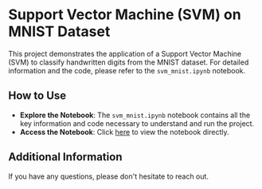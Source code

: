 # Support Vector Machine (SVM) on MNIST Dataset

This project demonstrates the application of a Support Vector Machine (SVM) to classify handwritten digits from the MNIST dataset. For detailed information and the code, please refer to the `svm_mnist.ipynb` notebook.

## How to Use

- **Explore the Notebook**: The `svm_mnist.ipynb` notebook contains all the key information and code necessary to understand and run the project.
- **Access the Notebook**: Click [here](svm_mnist.ipynb) to view the notebook directly.

## Additional Information

If you have any questions, please don't hesitate to reach out.
